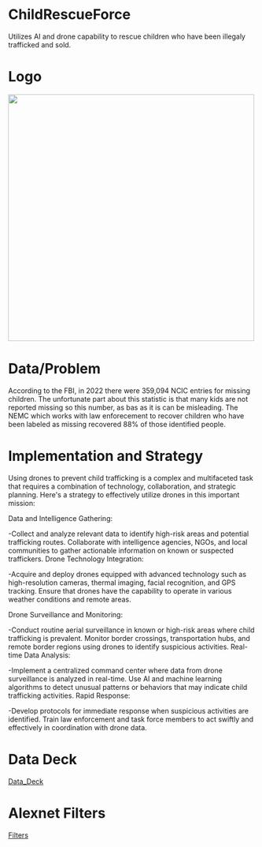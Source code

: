 # ChildRescueForce
Utilizes AI and drone capability to rescue children who have been illegaly trafficked and sold.

# Logo
<img src="image-url.jpg" width = "500" >


# Data/Problem
According to the FBI, in 2022 there were 359,094 NCIC entries for missing children. The unfortunate part about this statistic is that many kids are not reported missing so this number, as bas as it is can be misleading. The NEMC which works with law enforecement to recover children who have been labeled as missing recovered 88% of those identified people. 


# Implementation and Strategy

Using drones to prevent child trafficking is a complex and multifaceted task that requires a combination of technology, collaboration, and strategic planning. Here's a strategy to effectively utilize drones in this important mission:

Data and Intelligence Gathering:

-Collect and analyze relevant data to identify high-risk areas and potential trafficking routes.
Collaborate with intelligence agencies, NGOs, and local communities to gather actionable information on known or suspected traffickers.
Drone Technology Integration:

-Acquire and deploy drones equipped with advanced technology such as high-resolution cameras, thermal imaging, facial recognition, and GPS tracking.
Ensure that drones have the capability to operate in various weather conditions and remote areas.

Drone Surveillance and Monitoring:

-Conduct routine aerial surveillance in known or high-risk areas where child trafficking is prevalent.
Monitor border crossings, transportation hubs, and remote border regions using drones to identify suspicious activities.
Real-time Data Analysis:

-Implement a centralized command center where data from drone surveillance is analyzed in real-time.
Use AI and machine learning algorithms to detect unusual patterns or behaviors that may indicate child trafficking activities.
Rapid Response:

-Develop protocols for immediate response when suspicious activities are identified.
Train law enforcement and task force members to act swiftly and effectively in coordination with drone data.




# Data Deck
[Data_Deck](https://docs.google.com/presentation/d/1V7qAX-prGVKvm_ae6_dDfJEwgpFS4Ctx_0kMRUNZzBs/edit#slide=id.g278ff293417_0_0)


# Alexnet Filters 
[Filters](https://colab.research.google.com/drive/16yId_Y7fSr6D89m-uU-RbUlArJ8bUmRL?usp=sharing#scrollTo=UsYfYT6UR3Nn)

